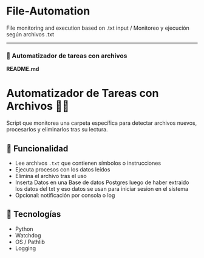 # File-Automation
File monitoring and execution based on .txt input / Monitoreo y ejecución según archivos .txt

---

### 📁 Automatizador de tareas con archivos

**README.md**

# Automatizador de Tareas con Archivos 📂🔁

Script que monitorea una carpeta específica para detectar archivos nuevos, procesarlos y eliminarlos tras su lectura.

## 🧠 Funcionalidad
- Lee archivos `.txt` que contienen símbolos o instrucciones
- Ejecuta procesos con los datos leídos
- Elimina el archivo tras el uso
- Inserta Datos en una Base de datos Postgres luego de haber extraido los datos del txt y eso datos se usan para iniciar sesion en el sistema
- Opcional: notificación por consola o log

## 🔧 Tecnologías
- Python
- Watchdog
- OS / Pathlib
- Logging
